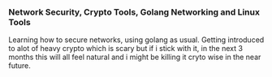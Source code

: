### Network Security, Crypto Tools, Golang Networking and Linux Tools
Learning how to secure networks, using golang as usual. Getting introduced to
alot of heavy crypto which is scary but if i stick with it, in the next
3 months this will all feel natural and i might be killing it cryto wise in the
  near future.
